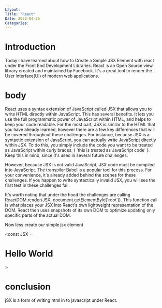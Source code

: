 ```yaml
---
Layout:
Title: "React"
Date: 2022-04-26
Categories:
---
```


# Introduction

Today i have learned about how to Create a Simple JSX Element with react
under the Front End Development Libraries.
React is an Open Source view library created and maintained by Facebook. It's a great tool to render the User Interface(UI) of modern web applications.

# body

React uses a syntax extension of JavaScript called JSX that allows you to write HTML directly within JavaScript. This has several benefits. It lets you use the full programmatic power of JavaScript within HTML, and helps to keep your code readable. For the most part, JSX is similar to the HTML that you have already learned, however there are a few key differences that will be covered throughout these challenges.
For instance, because JSX is a syntactic extension of JavaScript, you can actually write JavaScript directly within JSX. To do this, you simply include the code you want to be treated as JavaScript within curly braces: { 'this is treated as JavaScript code' }. Keep this in mind, since it's used in several future challenges.

However, because JSX is not valid JavaScript, JSX code must be compiled into JavaScript. The transpiler Babel is a popular tool for this process. For your convenience, it's already added behind the scenes for these challenges. If you happen to write syntactically invalid JSX, you will see the first test in these challenges fail.

It's worth noting that under the hood the challenges are calling ReactDOM.render(JSX, document.getElementById('root')). This function call is what places your JSX into React's own lightweight representation of the DOM. React then uses snapshots of its own DOM to optimize updating only specific parts of the actual DOM.

Now less create our simple jsx element

<const JSX = <h1>Hello World</h1>>

# conclusion

jSX is a form of writing html in to javascript under React.
